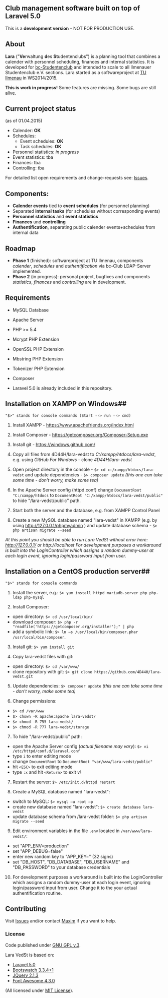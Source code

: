 ## Club management software built on top of Laravel 5.0

This is a **development version** - NOT FOR PRODUCTION USE.


## About
**Lara** ("**Ve**rwaltung **d**es **St**udentenclubs") is a planning tool that combines a calender with personnel scheduling, finances and internal statistics. It is developed for [bc-Studentenclub](http://www.bc-club.de) and intended to scale to all Ilmenauer Studentenclub e.V. sections. 
Lara started as a softwareproject at [TU Ilmenau](http://tu-ilmenau.de) in WS2014/2015.

**This is work in progress!**
Some features are missing. 
Some bugs are still alive.


## Current project status
(as of 01.04.2015)

- Calender: **OK**
- Schedules:
  - Event schedules: **OK**
  - Task schedules: **OK**
- Personnel statistics: *in progress*
- Event statistics: tba
- Finances: tba
- Controlling: tba

For detailed list open requirements and change-requests see: [Issues](https://github.com/4D44H/lara-vedst/issues).


## Components: 
- **Calender events** tied to **event schedules** (for personnel planning)
- Separated **internal tasks** (for schedules without corresponding events)
- **Personnel statistics** and **event statistics**
- **Finances** und **controlling**
- **Authentification**, separating public calender events+schedules from internal data


## Roadmap
- **Phase 1** (finished): softwareproject at TU Ilmenau, components *calender*, *schedules* and *authentification* via bc-Club LDAP-Server implemented.
- **Phase 2** (in progress): personal project, bugfixes and components *statistics*, *finances* and *controlling* are in development.


## Requirements
- MySQL Database
- Apache Server
- PHP >= 5.4
 - Mcrypt PHP Extension
 - OpenSSL PHP Extension
 - Mbstring PHP Extension
 - Tokenizer PHP Extension
- Composer

- Laravel 5.0 is already included in this repository.
 

## Installation on XAMPP on Windows##

```"$>" stands for console commands (Start --> run --> cmd)```

1. Install XAMPP - https://www.apachefriends.org/index.html

2. Install Composer - https://getcomposer.org/Composer-Setup.exe

3. Install git - https://windows.github.com/

4. Copy all files from 4D44H/lara-vedst to *C:/xampp/htdocs/lara-vedst*, e.g. using *GitHub For Windows* - clone *4D44H/lara-vedst*

5. Open project directory in the console - ```$> cd c:/xampp/htdocs/lara-vedst``` and update dependencies - ```$> composer update``` 
*(this one can take some time - don't worry, make some tea)*

6. In the Apache Server config (httpd.conf) change ```DocumentRoot "C:/xampp/htdocs``` to ```DocumentRoot "C:/xampp/htdocs/lara-vedst/public"``` to hide "/lara-vedst/public" path.

7. Start both the server and the database, e.g. from XAMPP Control Panel

8. Create a new MySQL database named "lara-vedst" in XAMPP (e.g. by using http://127.0.0.1/phpmyadmin ) and update database schema - ```$> php artisan migrate --seed```

*At this point you should be able to run Lara VedSt without error here: http://127.0.0.1/ or http://localhost*
*For development purposes a workaround is built into the LoginController which assigns a random dummy-user at each login event, ignoring login/password input from user.*


## Installation on a CentOS production server##
```"$>" stands for console commands```

1. Install the server, e.g.: ```$> yum install httpd mariadb-server php php-ldap php-mysql```

2. Install Composer: 
  - open directory: ```$> cd /usr/local/bin/ ```
  - download composer: ```$> php -r "readfile('https://getcomposer.org/installer');" | php``` 
  - add a symbolic link: ```$> ln –s /usr/local/bin/composer.phar /usr/local/bin/composer```.

3. Install git: ```$> yum install git```

4. Copy lara-vedst files with git:
  - open directory: ```$> cd /var/www/```
  - clone repository with git: ```$> git clone https://github.com/4D44H/lara-vedst.git ```

5. Update dependencies: ```$> composer update``` 
*(this one can take some time - don't worry, make some tea)*

6. Change permissions: 
  - ```$> cd /var/www```
  - ```$> chown -R apache:apache lara-vedst/```
  - ```$> chmod -R 755 lara-vedst/```
  - ```$> chmod -R 777 lara-vedst/storage```

7. To hide "/lara-vedst/public" path:
  - open the Apache Server config (*actual filename may vary*): ```$> vi /etc/httpd/conf.d/laravel.conf```
  - type ```i``` to enter editing mode
  - change ```DocumentRoot``` to ```DocumentRoot "var/www/lara-vedst/public"```
  - hit ```<ESC>``` to exit editing mode
  - type ```:x``` and hit ```<Return>``` to exit *vi*

7. Restart the server: ```$> /etc/init.d/httpd restart```

8. Create a MySQL database named "lara-vedst":
  - switch to MySQL: ```$> mysql –u root –p```
  - create new database named "lara-vedst": ```$> create database lara-vedst```
  - update database schema from /lara-vedst folder: ```$> php artisan migrate --seed```

9. Edit environment variables in the file ```.env``` located in ```/var/www/lara-vedst/```:
  - set "APP_ENV=production"
  - set "APP_DEBUG=false" 
  - enter new random key to "APP_KEY=" (32 signs)
  - set "DB_HOST", "DB_DATABASE", "DB_USERNAME" and "DB_PASSWORD" to your database credentials

10. For development purposes a workaround is built into the LoginController which assigns a random dummy-user at each login event, ignoring login/password input from user. Change it to the your actual authentification routine.


## Contributing

Visit [Issues](https://github.com/4D44H/lara-vedst/issues) and/or contact [Maxim](https://github.com/4D44H) if you want to help.


### License
Code published under [GNU GPL v.3](https://github.com/4D44H/lara-vedst/blob/master/LICENSE).

Lara VedSt is based on: 
- [Laravel 5.0](http://laravel.com)
- [Bootswatch 3.3.4+1](http://bootswatch.com)
- [JQuery 2.1.3](http://jquery.com)
- [Font Awesome 4.3.0](http://fortawesome.github.io/Font-Awesome) 

(All licensed under [MIT License](http://opensource.org/licenses/MIT)).
